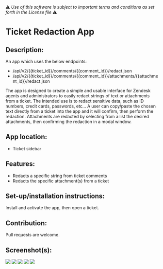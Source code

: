 :warning: *Use of this software is subject to important terms and conditions as set forth in the License file* :warning:

# Ticket Redaction App

## Description:

An app which uses the below endpoints:

* /api/v2/{{ticket_id}}/comments/{{comment_id}}/redact.json
* /api/v2/{{ticket_id}}/comments/{{comment_id}}/attachments/{{attachment_id}}/redact.json

The app is designed to create a simple and usable interface for Zendesk agents and administrators to easily redact strings of text or attachments from a ticket. The intended use is to redact sensitive data, such as ID numbers, credit cards, passwords, etc... A user can copy/paste the chosen text directly from a ticket into the app and it will confirm, then perform the redaction. Attachments are redacted by selecting from a list the desired attachments, then confirming the redaction in a modal window.

## App location:

* Ticket sidebar

## Features:

* Redacts a specific string from ticket comments
* Redacts the specific attachment(s) from a ticket

## Set-up/installation instructions:

Install and activate the app, then open a ticket.

## Contribution:

Pull requests are welcome.

## Screenshot(s):

![](https://cl.ly/2b2z0O0X130u/Screen%20Shot%202017-05-13%20at%207.00.40%20PM.png)
![](https://cl.ly/3R0o261G0B25/Screen%20Shot%202017-05-14%20at%207.03.57%20AM.png)
![](https://cl.ly/430l1C0S2D1M/Screen%20Shot%202017-05-14%20at%207.04.42%20AM.png)
![](https://cl.ly/2q261t3U410H/Screen%20Shot%202017-05-14%20at%207.06.03%20AM.png)
![](https://cl.ly/3E2k3k3M173X/Screen%20Shot%202017-05-14%20at%207.06.37%20AM.png)
